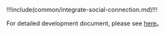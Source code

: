 <IntegrationDetailCard title="Start to develop">

!!!include(common/integrate-social-connection.md)!!!

For detailed development document, please see [here](/guides/authentication/social/#详细接入方法)。

</IntegrationDetailCard>